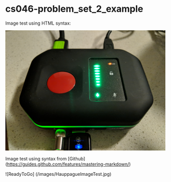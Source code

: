 cs046-problem_set_2_example
===========================
Image test using HTML syntax: 
<a href="images/HauppagueImageTest.jpg?raw=true" target="_blank"><div><img src="images/HauppagueImageTest.jpg" alt="Test image" width="500px"/></div></a>

Image test using syntax from [Github] (https://guides.github.com/features/mastering-markdown/)

![ReadyToGo] (/images/HauppagueImageTest.jpg)
